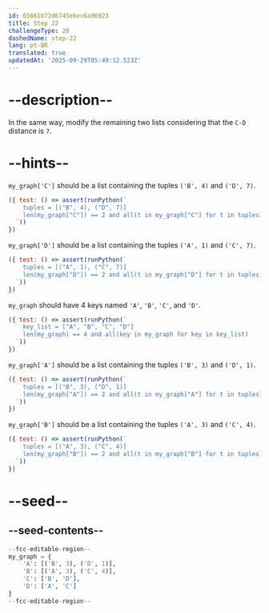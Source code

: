 ```yaml
---
id: 65661b72d6745ebec6a96923
title: Step 22
challengeType: 20
dashedName: step-22
lang: pt-BR
translated: true
updatedAt: '2025-09-29T05:49:12.523Z'
---
```


# --description--

In the same way, modify the remaining two lists considering that the `C-D` distance is `7`.

# --hints--

`my_graph['C']` should be a list containing the tuples `('B', 4)` and `('D', 7)`.

```js
({ test: () => assert(runPython(`
    tuples = [("B", 4), ("D", 7)]
    len(my_graph["C"]) == 2 and all(t in my_graph["C"] for t in tuples) 
  `))
})
```

`my_graph['D']` should be a list containing the tuples `('A', 1)` and `('C', 7)`.

```js
({ test: () => assert(runPython(`
    tuples = [("A", 1), ("C", 7)]
    len(my_graph["D"]) == 2 and all(t in my_graph["D"] for t in tuples)
  `))
})
```

`my_graph` should have 4 keys named `'A'`, `'B'`, `'C'`, and `'D'`.

```js
({ test: () => assert(runPython(`
    key_list = ["A", "B", "C", "D"]
    len(my_graph) == 4 and all(key in my_graph for key in key_list)
  `))
})
```

`my_graph['A']` should be a list containing the tuples `('B', 3)` and `('D', 1)`.

```js
({ test: () => assert(runPython(`
    tuples = [("B", 3), ("D", 1)]
    len(my_graph["A"]) == 2 and all(t in my_graph["A"] for t in tuples)
  `))
})
```

`my_graph['B']` should be a list containing the tuples `('A', 3)` and `('C', 4)`.

```js
({ test: () => assert(runPython(`
    tuples = [("A", 3), ("C", 4)]
    len(my_graph["B"]) == 2 and all(t in my_graph["B"] for t in tuples)
  `))
})
```

# --seed--

## --seed-contents--

```py
--fcc-editable-region--
my_graph = {
    'A': [('B', 3), ('D', 1)],
    'B': [('A', 3), ('C', 4)],
    'C': ['B', 'D'],
    'D': ['A', 'C']
}
--fcc-editable-region--
```
